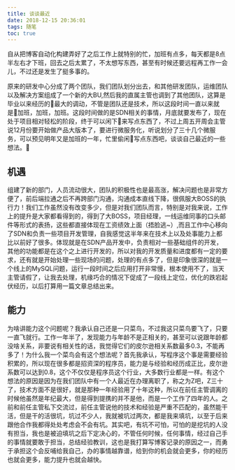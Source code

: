 ```yaml
---
title: 谈谈最近
date: 2018-12-15 20:36:01
tags: 随笔
toc: true
---
```


自从把博客自动化构建弄好了之后工作上就特别的忙，加班有点多，每天都是8点半左右才下班，回去之后太累了，不太想写东西，甚至有时候还要远程再工作一会儿，不过还是发生了挺多事的。

<!-- more -->

原来的研发中心分成了两个团队，我们团队划分出去，和其他研发团队，运维团队以及解决方案组成了一个新的大BU,然后我的直属主管也调到了其他团队，这算是毕业以来经历的最大的调动，不管是团队还是技术，所以这段时间一直以来就是加班，加班，加班。这段时间做的是SDN相关的事情，月底就要发布了，现在处于项目相对轻松的阶段，终于可以闲下来写点东西了，不过上周五开周会主管说12月份要开始做产品大版本了，要进行微服务化，听说划分了三十几个微服务，可以预见明年又是加班的一年，忙里偷闲写点东西吧，谈谈自己最近的一些想法。

## 机遇
组建了新的部门，人员流动很大，团队的积极性也是最高涨，解决问题也是非常方便了，前后端拉通之后不再跨部门沟通，沟通成本直线下降，很佩服大BOSS的执行力！我们工作虽然没有改变多少，但是对我们团队而言，特别是对我来说，工作上的提升是大家都看得到的，得到了大BOSS，项目经理，一线运维同事的口头邮件等形式的表扬，这些都直接体现在工资绩效上面（捂脸逃~）,而且工作中心移向了SDN和负责一些项目开发管理，自我感觉这半年来在技术上以及处事能力上都比以前好了很多。体现就是在SDN产品开发中，负责相对一些基础组件的开发，其他的功能都是在这个之上进行开发的，所以对我的开发质量和进度都有一定的要求，还有就是开始处理一些现场的问题，处理的有点多了，但是印象很深的就是一个线上的MySQL问题，运行一段时间之后应用打开非常慢，根本使用不了，当天主管请假了，让我去处理，机缘巧合的情况下促成了一段线上定位，优化的跌宕起伏经历，以后打算用一篇文章总结出来。

## 能力
为啥讲能力这个问题呢？我承认自己还是一只菜鸟，不过我这只菜鸟要飞了，只要一直飞就行。工作一年半了，发现能力与年龄不是正相关的，甚至可以说跟年龄都没啥关系，非要说有相关性的话，我觉得它们的皮尔逊相关系数最多0.3，不能再多了！为什么我一个菜鸟会有这个想法呢？首先我承认，写程序这个事是需要经验积累的，所以现在很多都是招资深的程序员，能力是与经验和经历成正比，皮尔逊系数可以达到0.8，这个不仅仅是程序员这个行业，大多数行业都是一样。有这个想法的原因是因为在我们团队中有一个人最近在办理离职了，称之为Z吧，Z三十了，技术方面不是很好，就是那种一年经验用了十年这种，所以在前任主管调离的时候他虽然是年纪最大，但是得到提携的并不是他，而是一个工作了四年的人。之前和前任主管私下交流过，前任主管说他的技术和经验是严重不匹配的，虽然能干活，但是干的活很坑，坑过不少人，我就被坑过两次，都是我来填坑，以至于后来跟他合作我都得处处考虑会不会有坑。其实吧，有坑不可怕，可怕的是挖坑的人没有担当，我也是被迫填坑之后下定决心的，不管任何时候，任何事情，经过自己手的事情就要敢于担当，总结经验教训，这也是我打算写博客记录的原因之一，而勇于承担这个会反哺给我自己，办的事情越靠谱，给到你的机会就会更多，你的经历也就会更多，能力提升也就会越快。
